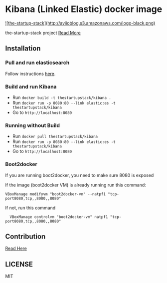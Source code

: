 # Kibana (Linked Elastic) docker image

<a href="http://the-startup-stack.com">
  ![the-startup-stack](http://aviioblog.s3.amazonaws.com/logo-black.png)
</a>

the-startup-stack project [Read More](https://github.com/the-startup-stack/docs#what-is-the-startup-stack)

## Installation

### Pull and run elasticsearch

Follow instructions [here](https://github.com/the-startup-stack/docker-elasticsearch#pull-and-run-elasticsearch).

### Build and run Kibana

* Run `docker build -t thestartupstack/kibana .`
* Run `docker run -p 8080:80 --link elastic:es -t thestartupstack/kibana`
* Go to `http://localhost:8080`

### Running without Build

* Run `docker pull thestartupstack/kibana`
* Run `docker run -p 8080:80 --link elastic:es -t thestartupstack/kibana`
* Go to `http://localhost:8080`

### Boot2docker

If you are running boot2docker, you need to make sure 8080 is exposed

If the image (boot2docker VM) is already running run this command:

```
VBoxManage modifyvm "boot2docker-vm" --natpf1 "tcp-port8080,tcp,,8080,,8080"
```

If not, run this command
```
  VBoxManage controlvm "boot2docker-vm" natpf1 "tcp-port8080,tcp,,8080,,8080"
```

## Contribution

[Read Here](https://github.com/the-startup-stack/docs#contribution-guide)

## LICENSE

MIT
